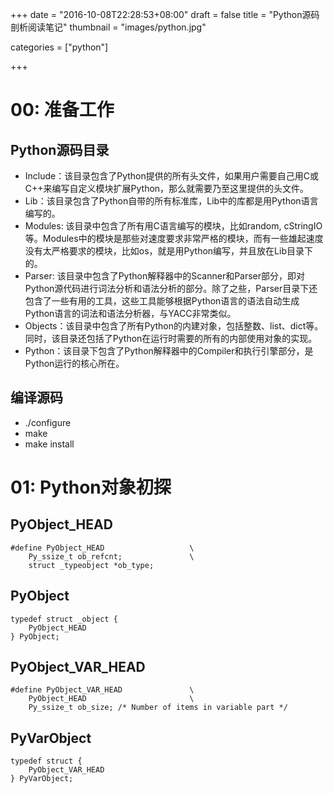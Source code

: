 +++
date = "2016-10-08T22:28:53+08:00"
draft = false
title = "Python源码剖析阅读笔记"
thumbnail = "images/python.jpg"

categories = ["python"]

+++

# 00: 准备工作
## Python源码目录
* Include：该目录包含了Python提供的所有头文件，如果用户需要自己用C或C++来编写自定义模块扩展Python，那么就需要乃至这里提供的头文件。
* Lib：该目录包含了Python自带的所有标准库，Lib中的库都是用Python语言编写的。
* Modules: 该目录中包含了所有用C语言编写的模块，比如random, cStringIO等。Modules中的模块是那些对速度要求非常严格的模块，而有一些雄起速度没有太严格要求的模块，比如os，就是用Python编写，并且放在Lib目录下的。
* Parser: 该目录中包含了Python解释器中的Scanner和Parser部分，即对Python源代码进行词法分析和语法分析的部分。除了之些，Parser目录下还包含了一些有用的工具，这些工具能够根据Python语言的语法自动生成Python语言的词法和语法分析器，与YACC非常类似。
* Objects：该目录中包含了所有Python的内建对象，包括整数、list、dict等。同时，该目录还包括了Python在运行时需要的所有的内部使用对象的实现。
* Python：该目录下包含了Python解释器中的Compiler和执行引擎部分，是Python运行的核心所在。
## 编译源码
* ./configure
* make
* make install

# 01: Python对象初探
## PyObject_HEAD
    #define PyObject_HEAD                   \
        Py_ssize_t ob_refcnt;               \
        struct _typeobject *ob_type;

## PyObject
    typedef struct _object {      
        PyObject_HEAD
    } PyObject;

## PyObject_VAR_HEAD
    #define PyObject_VAR_HEAD               \
        PyObject_HEAD                       \
        Py_ssize_t ob_size; /* Number of items in variable part */

## PyVarObject
    typedef struct {              
        PyObject_VAR_HEAD
    } PyVarObject;

## 
